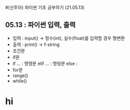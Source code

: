#(신주아) 파이썬 기초 공부하기 (21.05.13)
## 05.13 : 파이썬 입력, 출력
+ 입력 : input() -> 정수(int), 실수(float)를 입력할 경우 형변환
+ 출력 : print() -> f-string
+ 조건문
+ if문
 + if ... : 명령문 elif ... : 명령문 else :
+ for문
 + range()
 + while()

# hi
